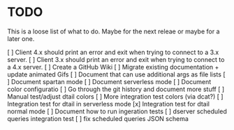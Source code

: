 TODO
====

This is a loose list of what to do. Maybe for the next releae or maybe for a later one.

[ ] Client 4.x should print an error and exit when trying to connect to a 3.x server.
[ ] Client 3.x should print an error and exit when trying to connect to a 4.x server.
[ ] Create a GitHub Wiki
  [ ] Migrate existing documentation + update animated Gifs
  [ ] Document that can use additional args as file lists
  [ ] Document spartan mode
  [ ] Document serverless mode
  [ ] Document color configuratio
  [ ] Go through the git history and document more stuff
[ ] Manual test/adjust dtail colors
[ ] More integration test colors (via dcat?)
[ ] Integration test for dtail in serverless mode
[x] Integration test for dtail normal mode
[ ] Document how to run ingeration tests
[ ] dserver scheduled queries integration test
[ ] fix scheduled queries JSON schema
